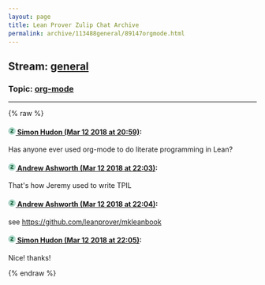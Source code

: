```yaml
---
layout: page
title: Lean Prover Zulip Chat Archive 
permalink: archive/113488general/89147orgmode.html
---
```


## Stream: [general](index.html)
### Topic: [org-mode](89147orgmode.html)

---


{% raw %}
#### [![Click to go to Zulip](../../assets/img/zulip2.png) Simon Hudon (Mar 12 2018 at 20:59)](https://leanprover.zulipchat.com/#narrow/stream/113488-general/topic/org-mode/near/123623451):
Has anyone ever used org-mode to do literate programming in Lean?

#### [![Click to go to Zulip](../../assets/img/zulip2.png) Andrew Ashworth (Mar 12 2018 at 22:03)](https://leanprover.zulipchat.com/#narrow/stream/113488-general/topic/org-mode/near/123625869):
That's how Jeremy used to write TPIL

#### [![Click to go to Zulip](../../assets/img/zulip2.png) Andrew Ashworth (Mar 12 2018 at 22:04)](https://leanprover.zulipchat.com/#narrow/stream/113488-general/topic/org-mode/near/123625928):
see https://github.com/leanprover/mkleanbook

#### [![Click to go to Zulip](../../assets/img/zulip2.png) Simon Hudon (Mar 12 2018 at 22:05)](https://leanprover.zulipchat.com/#narrow/stream/113488-general/topic/org-mode/near/123625948):
Nice! thanks!


{% endraw %}
